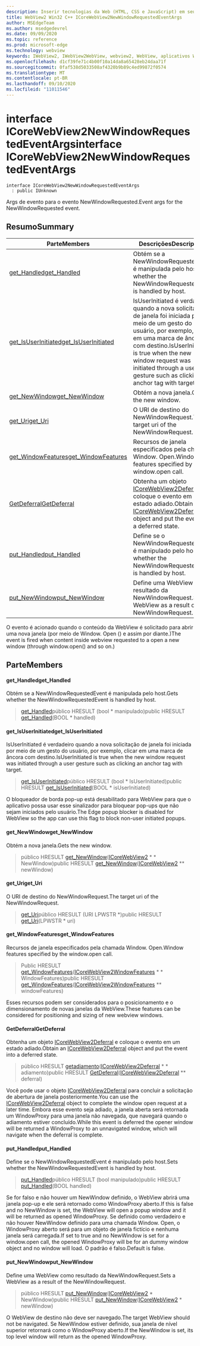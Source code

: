 ```yaml
---
description: Inserir tecnologias da Web (HTML, CSS e JavaScript) em seus aplicativos nativos com o controle WebView2 do Microsoft Edge
title: WebView2 Win32 C++ ICoreWebView2NewWindowRequestedEventArgs
author: MSEdgeTeam
ms.author: msedgedevrel
ms.date: 09/09/2020
ms.topic: reference
ms.prod: microsoft-edge
ms.technology: webview
keywords: IWebView2, IWebView2WebView, webview2, WebView, aplicativos Win32, Win32, Edge, ICoreWebView2, ICoreWebView2Controller, controle do navegador, HTML Edge, ICoreWebView2NewWindowRequestedEventArgs
ms.openlocfilehash: d1cf39fe71c4b00f10a14da8a65428eb24daa71f
ms.sourcegitcommit: 0faf538d5033508af4320b9b89c4ed99872f0574
ms.translationtype: MT
ms.contentlocale: pt-BR
ms.lasthandoff: 09/10/2020
ms.locfileid: "11011546"
---
```

# <span data-ttu-id="10bf3-104">interface ICoreWebView2NewWindowRequestedEventArgs</span><span class="sxs-lookup"><span data-stu-id="10bf3-104">interface ICoreWebView2NewWindowRequestedEventArgs</span></span> 

```
interface ICoreWebView2NewWindowRequestedEventArgs
  : public IUnknown
```

<span data-ttu-id="10bf3-105">Args de evento para o evento NewWindowRequested.</span><span class="sxs-lookup"><span data-stu-id="10bf3-105">Event args for the NewWindowRequested event.</span></span>

## <span data-ttu-id="10bf3-106">Resumo</span><span class="sxs-lookup"><span data-stu-id="10bf3-106">Summary</span></span>

 <span data-ttu-id="10bf3-107">Parte</span><span class="sxs-lookup"><span data-stu-id="10bf3-107">Members</span></span>                        | <span data-ttu-id="10bf3-108">Descrições</span><span class="sxs-lookup"><span data-stu-id="10bf3-108">Descriptions</span></span>
--------------------------------|---------------------------------------------
[<span data-ttu-id="10bf3-109">get_Handled</span><span class="sxs-lookup"><span data-stu-id="10bf3-109">get_Handled</span></span>](#get_handled) | <span data-ttu-id="10bf3-110">Obtém se a NewWindowRequestedEvent é manipulada pelo host.</span><span class="sxs-lookup"><span data-stu-id="10bf3-110">Gets whether the NewWindowRequestedEvent is handled by host.</span></span>
[<span data-ttu-id="10bf3-111">get_IsUserInitiated</span><span class="sxs-lookup"><span data-stu-id="10bf3-111">get_IsUserInitiated</span></span>](#get_isuserinitiated) | <span data-ttu-id="10bf3-112">IsUserInitiated é verdadeiro quando a nova solicitação de janela foi iniciada por meio de um gesto do usuário, por exemplo, clicar em uma marca de âncora com destino.</span><span class="sxs-lookup"><span data-stu-id="10bf3-112">IsUserInitiated is true when the new window request was initiated through a user gesture such as clicking an anchor tag with target.</span></span>
[<span data-ttu-id="10bf3-113">get_NewWindow</span><span class="sxs-lookup"><span data-stu-id="10bf3-113">get_NewWindow</span></span>](#get_newwindow) | <span data-ttu-id="10bf3-114">Obtém a nova janela.</span><span class="sxs-lookup"><span data-stu-id="10bf3-114">Gets the new window.</span></span>
[<span data-ttu-id="10bf3-115">get_Uri</span><span class="sxs-lookup"><span data-stu-id="10bf3-115">get_Uri</span></span>](#get_uri) | <span data-ttu-id="10bf3-116">O URI de destino do NewWindowRequest.</span><span class="sxs-lookup"><span data-stu-id="10bf3-116">The target uri of the NewWindowRequest.</span></span>
[<span data-ttu-id="10bf3-117">get_WindowFeatures</span><span class="sxs-lookup"><span data-stu-id="10bf3-117">get_WindowFeatures</span></span>](#get_windowfeatures) | <span data-ttu-id="10bf3-118">Recursos de janela especificados pela chamada Window. Open.</span><span class="sxs-lookup"><span data-stu-id="10bf3-118">Window features specified by the window.open call.</span></span>
[<span data-ttu-id="10bf3-119">GetDeferral</span><span class="sxs-lookup"><span data-stu-id="10bf3-119">GetDeferral</span></span>](#getdeferral) | <span data-ttu-id="10bf3-120">Obtenha um objeto [ICoreWebView2Deferral](icorewebview2deferral.md) e coloque o evento em um estado adiado.</span><span class="sxs-lookup"><span data-stu-id="10bf3-120">Obtain an [ICoreWebView2Deferral](icorewebview2deferral.md) object and put the event into a deferred state.</span></span>
[<span data-ttu-id="10bf3-121">put_Handled</span><span class="sxs-lookup"><span data-stu-id="10bf3-121">put_Handled</span></span>](#put_handled) | <span data-ttu-id="10bf3-122">Define se o NewWindowRequestedEvent é manipulado pelo host.</span><span class="sxs-lookup"><span data-stu-id="10bf3-122">Sets whether the NewWindowRequestedEvent is handled by host.</span></span>
[<span data-ttu-id="10bf3-123">put_NewWindow</span><span class="sxs-lookup"><span data-stu-id="10bf3-123">put_NewWindow</span></span>](#put_newwindow) | <span data-ttu-id="10bf3-124">Define uma WebView como resultado da NewWindowRequest.</span><span class="sxs-lookup"><span data-stu-id="10bf3-124">Sets a WebView as a result of the NewWindowRequest.</span></span>

<span data-ttu-id="10bf3-125">O evento é acionado quando o conteúdo da WebView é solicitado para abrir uma nova janela (por meio de Window. Open () e assim por diante.)</span><span class="sxs-lookup"><span data-stu-id="10bf3-125">The event is fired when content inside webview requested to a open a new window (through window.open() and so on.)</span></span>

## <span data-ttu-id="10bf3-126">Parte</span><span class="sxs-lookup"><span data-stu-id="10bf3-126">Members</span></span>

#### <span data-ttu-id="10bf3-127">get_Handled</span><span class="sxs-lookup"><span data-stu-id="10bf3-127">get_Handled</span></span> 

<span data-ttu-id="10bf3-128">Obtém se a NewWindowRequestedEvent é manipulada pelo host.</span><span class="sxs-lookup"><span data-stu-id="10bf3-128">Gets whether the NewWindowRequestedEvent is handled by host.</span></span>

> <span data-ttu-id="10bf3-129">[get_Handled](#get_handled)público HRESULT (bool \* manipulado)</span><span class="sxs-lookup"><span data-stu-id="10bf3-129">public HRESULT [get_Handled](#get_handled)(BOOL \* handled)</span></span>

#### <span data-ttu-id="10bf3-130">get_IsUserInitiated</span><span class="sxs-lookup"><span data-stu-id="10bf3-130">get_IsUserInitiated</span></span> 

<span data-ttu-id="10bf3-131">IsUserInitiated é verdadeiro quando a nova solicitação de janela foi iniciada por meio de um gesto do usuário, por exemplo, clicar em uma marca de âncora com destino.</span><span class="sxs-lookup"><span data-stu-id="10bf3-131">IsUserInitiated is true when the new window request was initiated through a user gesture such as clicking an anchor tag with target.</span></span>

> <span data-ttu-id="10bf3-132">[get_IsUserInitiated](#get_isuserinitiated)público HRESULT (bool \* IsUserInitiated)</span><span class="sxs-lookup"><span data-stu-id="10bf3-132">public HRESULT [get_IsUserInitiated](#get_isuserinitiated)(BOOL \* isUserInitiated)</span></span>

<span data-ttu-id="10bf3-133">O bloqueador de borda pop-up está desabilitado para WebView para que o aplicativo possa usar esse sinalizador para bloquear pop-ups que não sejam iniciados pelo usuário.</span><span class="sxs-lookup"><span data-stu-id="10bf3-133">The Edge popup blocker is disabled for WebView so the app can use this flag to block non-user initiated popups.</span></span>

#### <span data-ttu-id="10bf3-134">get_NewWindow</span><span class="sxs-lookup"><span data-stu-id="10bf3-134">get_NewWindow</span></span> 

<span data-ttu-id="10bf3-135">Obtém a nova janela.</span><span class="sxs-lookup"><span data-stu-id="10bf3-135">Gets the new window.</span></span>

> <span data-ttu-id="10bf3-136">público HRESULT [get_NewWindow](#get_newwindow)([ICoreWebView2](icorewebview2.md) \* \* NewWindow)</span><span class="sxs-lookup"><span data-stu-id="10bf3-136">public HRESULT [get_NewWindow](#get_newwindow)([ICoreWebView2](icorewebview2.md) \*\* newWindow)</span></span>

#### <span data-ttu-id="10bf3-137">get_Uri</span><span class="sxs-lookup"><span data-stu-id="10bf3-137">get_Uri</span></span> 

<span data-ttu-id="10bf3-138">O URI de destino do NewWindowRequest.</span><span class="sxs-lookup"><span data-stu-id="10bf3-138">The target uri of the NewWindowRequest.</span></span>

> <span data-ttu-id="10bf3-139">[get_Uri](#get_uri)público HRESULT (URI LPWSTR \*)</span><span class="sxs-lookup"><span data-stu-id="10bf3-139">public HRESULT [get_Uri](#get_uri)(LPWSTR \* uri)</span></span>

#### <span data-ttu-id="10bf3-140">get_WindowFeatures</span><span class="sxs-lookup"><span data-stu-id="10bf3-140">get_WindowFeatures</span></span> 

<span data-ttu-id="10bf3-141">Recursos de janela especificados pela chamada Window. Open.</span><span class="sxs-lookup"><span data-stu-id="10bf3-141">Window features specified by the window.open call.</span></span>

> <span data-ttu-id="10bf3-142">Public HRESULT [get_WindowFeatures](#get_windowfeatures)([ICoreWebView2WindowFeatures](icorewebview2windowfeatures.md) \* \* WindowFeatures)</span><span class="sxs-lookup"><span data-stu-id="10bf3-142">public HRESULT [get_WindowFeatures](#get_windowfeatures)([ICoreWebView2WindowFeatures](icorewebview2windowfeatures.md) \*\* windowFeatures)</span></span>

<span data-ttu-id="10bf3-143">Esses recursos podem ser considerados para o posicionamento e o dimensionamento de novas janelas da WebView.</span><span class="sxs-lookup"><span data-stu-id="10bf3-143">These features can be considered for positioning and sizing of new webview windows.</span></span>

#### <span data-ttu-id="10bf3-144">GetDeferral</span><span class="sxs-lookup"><span data-stu-id="10bf3-144">GetDeferral</span></span> 

<span data-ttu-id="10bf3-145">Obtenha um objeto [ICoreWebView2Deferral](icorewebview2deferral.md) e coloque o evento em um estado adiado.</span><span class="sxs-lookup"><span data-stu-id="10bf3-145">Obtain an [ICoreWebView2Deferral](icorewebview2deferral.md) object and put the event into a deferred state.</span></span>

> <span data-ttu-id="10bf3-146">público HRESULT [getadiamento](#getdeferral)([ICoreWebView2Deferral](icorewebview2deferral.md) \* \* adiamento)</span><span class="sxs-lookup"><span data-stu-id="10bf3-146">public HRESULT [GetDeferral](#getdeferral)([ICoreWebView2Deferral](icorewebview2deferral.md) \*\* deferral)</span></span>

<span data-ttu-id="10bf3-147">Você pode usar o objeto [ICoreWebView2Deferral](icorewebview2deferral.md) para concluir a solicitação de abertura de janela posteriormente.</span><span class="sxs-lookup"><span data-stu-id="10bf3-147">You can use the [ICoreWebView2Deferral](icorewebview2deferral.md) object to complete the window open request at a later time.</span></span> <span data-ttu-id="10bf3-148">Embora esse evento seja adiado, a janela aberta será retornada um WindowProxy para uma janela não navegada, que navegará quando o adiamento estiver concluído.</span><span class="sxs-lookup"><span data-stu-id="10bf3-148">While this event is deferred the opener window will be returned a WindowProxy to an unnavigated window, which will navigate when the deferral is complete.</span></span>

#### <span data-ttu-id="10bf3-149">put_Handled</span><span class="sxs-lookup"><span data-stu-id="10bf3-149">put_Handled</span></span> 

<span data-ttu-id="10bf3-150">Define se o NewWindowRequestedEvent é manipulado pelo host.</span><span class="sxs-lookup"><span data-stu-id="10bf3-150">Sets whether the NewWindowRequestedEvent is handled by host.</span></span>

> <span data-ttu-id="10bf3-151">[put_Handled](#put_handled)público HRESULT (bool manipulado)</span><span class="sxs-lookup"><span data-stu-id="10bf3-151">public HRESULT [put_Handled](#put_handled)(BOOL handled)</span></span>

<span data-ttu-id="10bf3-152">Se for falso e não houver um NewWindow definido, o WebView abrirá uma janela pop-up e ele será retornado como WindowProxy aberto.</span><span class="sxs-lookup"><span data-stu-id="10bf3-152">If this is false and no NewWindow is set, the WebView will open a popup window and it will be returned as opened WindowProxy.</span></span> <span data-ttu-id="10bf3-153">Se definido como verdadeiro e não houver NewWindow definido para uma chamada Window. Open, o WindowProxy aberto será para um objeto de janela fictício e nenhuma janela será carregada.</span><span class="sxs-lookup"><span data-stu-id="10bf3-153">If set to true and no NewWindow is set for a window.open call, the opened WindowProxy will be for an dummy window object and no window will load.</span></span> <span data-ttu-id="10bf3-154">O padrão é falso.</span><span class="sxs-lookup"><span data-stu-id="10bf3-154">Default is false.</span></span>

#### <span data-ttu-id="10bf3-155">put_NewWindow</span><span class="sxs-lookup"><span data-stu-id="10bf3-155">put_NewWindow</span></span> 

<span data-ttu-id="10bf3-156">Define uma WebView como resultado da NewWindowRequest.</span><span class="sxs-lookup"><span data-stu-id="10bf3-156">Sets a WebView as a result of the NewWindowRequest.</span></span>

> <span data-ttu-id="10bf3-157">público HRESULT [put_NewWindow](#put_newwindow)([ICoreWebView2](icorewebview2.md) \* NewWindow)</span><span class="sxs-lookup"><span data-stu-id="10bf3-157">public HRESULT [put_NewWindow](#put_newwindow)([ICoreWebView2](icorewebview2.md) \* newWindow)</span></span>

<span data-ttu-id="10bf3-158">O WebView de destino não deve ser navegado.</span><span class="sxs-lookup"><span data-stu-id="10bf3-158">The target WebView should not be navigated.</span></span> <span data-ttu-id="10bf3-159">Se NewWindow estiver definido, sua janela de nível superior retornará como o WindowProxy aberto.</span><span class="sxs-lookup"><span data-stu-id="10bf3-159">If the NewWindow is set, its top level window will return as the opened WindowProxy.</span></span>

